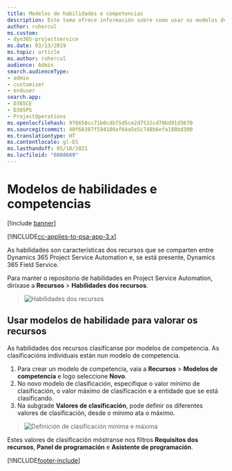 ```yaml
---
title: Modelos de habilidades e competencias
description: Este tema ofrece información sobre como usar os modelos de habilidades e competencias.
author: ruhercul
ms.custom:
- dyn365-projectservice
ms.date: 03/13/2019
ms.topic: article
ms.author: ruhercul
audience: Admin
search.audienceType:
- admin
- customizer
- enduser
search.app:
- D365CE
- D365PS
- ProjectOperations
ms.openlocfilehash: 976650cc71b0cdb75d5ce2d7532cd78bd91d3670
ms.sourcegitcommit: 40f68387f594180af64a5e5c748b6efa188bd300
ms.translationtype: HT
ms.contentlocale: gl-ES
ms.lasthandoff: 05/10/2021
ms.locfileid: "6008669"
---
```

# <a name="skills-and-proficiency-models"></a>Modelos de habilidades e competencias

[!include [banner](../includes/psa-now-project-operations.md)]

[!INCLUDE[cc-applies-to-psa-app-3.x](../includes/cc-applies-to-psa-app-3x.md)]

As habilidades son características dos recursos que se comparten entre Dynamics 365 Project Service Automation e, se está presente, Dynamics 365 Field Service. 

Para manter o repositorio de habilidades en Project Service Automation, diríxase a **Recursos** \> **Habilidades dos recursos**. 

> ![Habilidades dos recursos](media/Resource-Management-image84.png)

## <a name="use-proficiency-models-to-rate-resources"></a>Usar modelos de habilidade para valorar os recursos

As habilidades dos recursos clasifícanse por modelos de competencia. As clasificacións individuais están nun modelo de competencia. 

1. Para crear un modelo de competencia, vaia a **Recursos** \> **Modelos de competencia** e logo seleccione **Novo**.
2. No novo modelo de clasificación, especifique o valor mínimo de clasificación, o valor máximo de clasificación e a entidade que se está clasificando.
3. Na subgrade **Valores de clasificación**, pode definir os diferentes valores de clasificación, desde o mínimo ata o máximo.

> ![Definición de clasificación mínima e máxima](media/Resource-Management-image85.png)

Estes valores de clasificación móstranse nos filtros **Requisitos dos recursos**, **Panel de programación** e **Asistente de programación**.


[!INCLUDE[footer-include](../includes/footer-banner.md)]